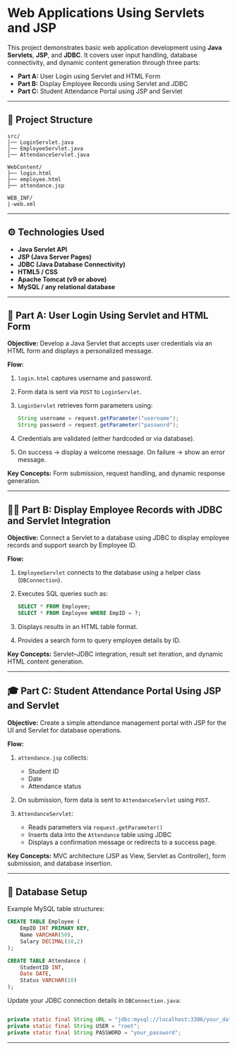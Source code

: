 # Web Applications Using Servlets and JSP

This project demonstrates basic web application development using **Java Servlets**, **JSP**, and **JDBC**.
It covers user input handling, database connectivity, and dynamic content generation through three parts:

* **Part A:** User Login using Servlet and HTML Form
* **Part B:** Display Employee Records using Servlet and JDBC
* **Part C:** Student Attendance Portal using JSP and Servlet

---

## 🧩 Project Structure

```
src/
│── LoginServlet.java
│── EmployeeServlet.java
│── AttendanceServlet.java

WebContent/
├── login.html
├── employee.html
├── attendance.jsp

WEB_INF/
|-web.xml
```


---

## ⚙️ Technologies Used

* **Java Servlet API**
* **JSP (Java Server Pages)**
* **JDBC (Java Database Connectivity)**
* **HTML5 / CSS**
* **Apache Tomcat (v9 or above)**
* **MySQL / any relational database**

---

## 🧠 Part A: User Login Using Servlet and HTML Form

**Objective:**
Develop a Java Servlet that accepts user credentials via an HTML form and displays a personalized message.

**Flow:**

1. `login.html` captures username and password.
2. Form data is sent via `POST` to `LoginServlet`.
3. `LoginServlet` retrieves form parameters using:

   ```java
   String username = request.getParameter("username");
   String password = request.getParameter("password");
   ```
4. Credentials are validated (either hardcoded or via database).
5. On success → display a welcome message.
   On failure → show an error message.

**Key Concepts:**
Form submission, request handling, and dynamic response generation.

---

## 👨‍💼 Part B: Display Employee Records with JDBC and Servlet Integration

**Objective:**
Connect a Servlet to a database using JDBC to display employee records and support search by Employee ID.

**Flow:**

1. `EmployeeServlet` connects to the database using a helper class (`DBConnection`).
2. Executes SQL queries such as:

   ```sql
   SELECT * FROM Employee;
   SELECT * FROM Employee WHERE EmpID = ?;
   ```
3. Displays results in an HTML table format.
4. Provides a search form to query employee details by ID.

**Key Concepts:**
Servlet–JDBC integration, result set iteration, and dynamic HTML content generation.

---

## 🎓 Part C: Student Attendance Portal Using JSP and Servlet

**Objective:**
Create a simple attendance management portal with JSP for the UI and Servlet for database operations.

**Flow:**

1. `attendance.jsp` collects:

   * Student ID
   * Date
   * Attendance status
2. On submission, form data is sent to `AttendanceServlet` using `POST`.
3. `AttendanceServlet`:

   * Reads parameters via `request.getParameter()`
   * Inserts data into the `Attendance` table using JDBC
   * Displays a confirmation message or redirects to a success page.

**Key Concepts:**
MVC architecture (JSP as View, Servlet as Controller), form submission, and database insertion.

---

## 🧾 Database Setup

Example MySQL table structures:

```sql
CREATE TABLE Employee (
    EmpID INT PRIMARY KEY,
    Name VARCHAR(50),
    Salary DECIMAL(10,2)
);

CREATE TABLE Attendance (
    StudentID INT,
    Date DATE,
    Status VARCHAR(10)
);
```

Update your JDBC connection details in `DBConnection.java`:
```java

private static final String URL = "jdbc:mysql://localhost:3306/your_database";
private static final String USER = "root";
private static final String PASSWORD = "your_password";
```

---
